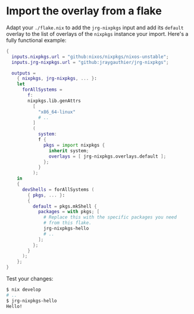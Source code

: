 # Import the overlay from a flake

Adapt your `./flake.nix` to add the `jrg-nixpkgs` input and add its `default`
overlay to the list of overlays of the `nixpkgs` instance your import. Here's a
fully functional example:

```nix
{
  inputs.nixpkgs.url = "github:nixos/nixpkgs/nixos-unstable";
  inputs.jrg-nixpkgs.url = "github:jraygauthier/jrg-nixpkgs";

  outputs =
    { nixpkgs, jrg-nixpkgs, ... }:
    let
      forAllSystems =
        f:
        nixpkgs.lib.genAttrs
          [
            "x86_64-linux"
            # ..
          ]
          (
            system:
            f {
              pkgs = import nixpkgs {
                inherit system;
                overlays = [ jrg-nixpkgs.overlays.default ];
              };
            }
          );
    in
    {
      devShells = forAllSystems (
        { pkgs, ... }:
        {
          default = pkgs.mkShell {
            packages = with pkgs; [
              # Replace this with the specific packages you need
              # from this flake.
              jrg-nixpkgs-hello
              # ..
            ];
          };
        }
      );
    };
}
```

Test your changes:

```bash
$ nix develop
# ..
$ jrg-nixpkgs-hello
Hello!
```
